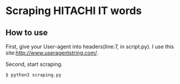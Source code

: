 # Scraping HITACHI IT words

## How to use

First, give your User-agent into headers(line:7, in script.py).
I use this site:http://www.useragentstring.com/.

Second, start scraping.
```
$ python3 scraping.py
```